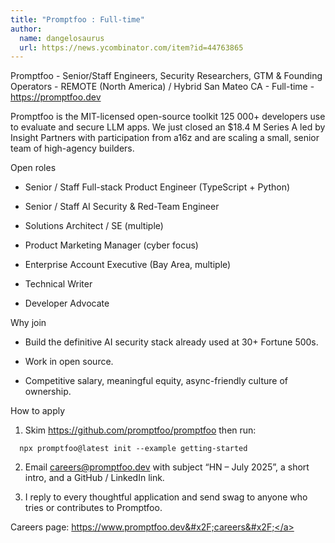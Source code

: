 ```yaml
---
title: "Promptfoo : Full-time"
author:
  name: dangelosaurus
  url: https://news.ycombinator.com/item?id=44763865
---
```

Promptfoo - Senior&#x2F;Staff Engineers, Security Researchers, GTM &amp; Founding Operators - REMOTE (North America) &#x2F; Hybrid San Mateo CA - Full-time - <a href="https:&#x2F;&#x2F;promptfoo.dev" rel="nofollow">https:&#x2F;&#x2F;promptfoo.dev</a>

Promptfoo is the MIT-licensed open-source toolkit 125 000+ developers use to evaluate and secure LLM apps. We just closed an $18.4 M Series A led by Insight Partners with participation from a16z and are scaling a small, senior team of high-agency builders.

Open roles

- Senior &#x2F; Staff Full-stack Product Engineer (TypeScript + Python)

- Senior &#x2F; Staff AI Security &amp; Red-Team Engineer

- Solutions Architect &#x2F; SE (multiple)

- Product Marketing Manager (cyber focus)

- Enterprise Account Executive (Bay Area, multiple)

- Technical Writer

- Developer Advocate

Why join

- Build the definitive AI security stack already used at 30+ Fortune 500s.

- Work in open source.

- Competitive salary, meaningful equity, async-friendly culture of ownership.

How to apply

1. Skim <a href="https:&#x2F;&#x2F;github.com&#x2F;promptfoo&#x2F;promptfoo">https:&#x2F;&#x2F;github.com&#x2F;promptfoo&#x2F;promptfoo</a> then run:

<pre><code>  npx promptfoo@latest init --example getting-started
</code></pre>
2. Email careers@promptfoo.dev with subject “HN – July 2025”, a short intro, and a GitHub &#x2F; LinkedIn link.

3. I reply to every thoughtful application and send swag to anyone who tries or contributes to Promptfoo.

Careers page: <a href="https:&#x2F;&#x2F;www.promptfoo.dev&#x2F;careers&#x2F;" rel="nofollow">https:&#x2F;&#x2F;www.promptfoo.dev&#x2F;careers&#x2F;</a>
<JobApplication />

